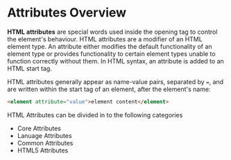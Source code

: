 # Attributes Overview

**HTML attributes** are special words used inside the opening tag to control the element's behaviour. HTML attributes are a modifier of an HTML element type. An attribute either modifies the default functionality of an element type or provides functionality to certain element types unable to function correctly without them. In HTML syntax, an attribute is added to an HTML start tag.

HTML attributes generally appear as name-value pairs, separated by `=`, and are written within the start tag of an element, after the element's name:

```html
<element attribute="value">element content</element>
```

HTML Attributes can be divided in to the following categories
* Core Attributes
* Lanuage Attributes
* Common Attributes
* HTML5 Attributes


